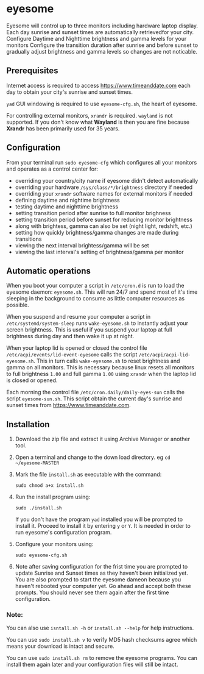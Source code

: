 # eyesome

Eyesome will control up to three monitors including hardware laptop display.
Each day sunrise and sunset times are automatically retrievedfor your city.
Configure Daytime and Nighttime brightness and gamma levels for your monitors
Configure the transition duration after sunrise and before sunset to gradually
adjust brightness and gamma levels so changes are not noticable.

## Prerequisites

Internet access is required to access https://www.timeanddate.com each day to
obtain your city's sunrise and sunset times.

`yad` GUI windowing is required to use `eyesome-cfg.sh`, the heart of eyesome.

For controlling external monitors, `xrandr` is required. `wayland` is not
supported. If you don't know what **Wayland** is then you are fine because
**Xrandr** has been primarily used for 35 years.

## Configuration

From your terminal run `sudo eyesome-cfg` which configures all your monitors 
and operates as a control center for:

- overriding your country/city name if eyesome didn't detect automatically
- overriding your hardware `/sys/class/*/brightness` directory if needed
- overriding your `xrandr` software names for external monitors if needed
- defining daytime and nightime brightness
- testing daytime and nighttime brightness
- setting transition period after sunrise to full monitor brighness
- setting transition period before sunset for reducing monitor brightness
- along with brightess, gamma can also be set (night light, redshift, etc.)
- setting how quickly brightness/gamma changes are made during transitions
- viewing the next interval brightess/gamma will be set
- viewing the last interval's setting of brightness/gamma per monitor

## Automatic operations

When you boot your computer a script in `/etc/cron.d` is run to load the
eyesome daemon: `eyesome.sh`. This will run 24/7 and spend most of it's time
sleeping in the background to consume as little computer resources as possible.

When you suspend and resume your computer a script in `/etc/systemd/system-sleep` 
runs `wake-eyesome.sh` to instantly adjust your screen brightness.
This is useful if you suspend your laptop at full brightness during day
and then wake it up at night.

When your laptop lid is opened or closed the control file
`/etc/acpi/events/lid-event-eyesome` calls the script 
`/etc/acpi/acpi-lid-eyesome.sh`. This in turn calls `wake-eyesome.sh` to
reset brightness and gamma on all monitors. This is necessary because 
linux resets all monitors to full brightness `1.00` and full gamma `1.00`
using `xrandr` when the laptop lid is closed or opened.

Each morning the control file `/etc/cron.daily/daily-eyes-sun` calls the 
script `eyesome-sun.sh`.  This script obtain the current day's
sunrise and sunset times from https://www.timeanddate.com.

## Installation

1. Download the zip file and extract it using Archive Manager or another tool.

2. Open a terminal and change to the down load directory. eg 
`cd ~/eyesome-MASTER`

3. Mark the file `install.sh` as executable with the command:

    `sudo chmod a+x install.sh`
    
4. Run the install program using:

    `sudo ./install.sh`
    
    If you don't have the program `yad` installed you will be prompted to install
    it. Proceed to install it by entering `y` or `Y`. It is needed in order to
    run eyesome's configuration program.
    
5. Configure your monitors using:

    `sudo eyesome-cfg.sh`
    
6. Note after saving configuration for the frist time you are prompted to 
update Sunrise and Sunset times as they haven't been initialized yet. You
are also prompted to start the eyesome dameon because you haven't rebooted
your computer yet. Go ahead and accept both these prompts. You should never
see them again after the first time configuration.
    
### Note:

You can also use `isntall.sh -h` or `install.sh --help` for help instructions.

You can use `sudo install.sh v` to verify MD5 hash checksums agree which means
your download is intact and secure.

You can use `sudo install.sh rm` to remove the eyesome programs. You can
install them again later and your configuration files will still be intact.
